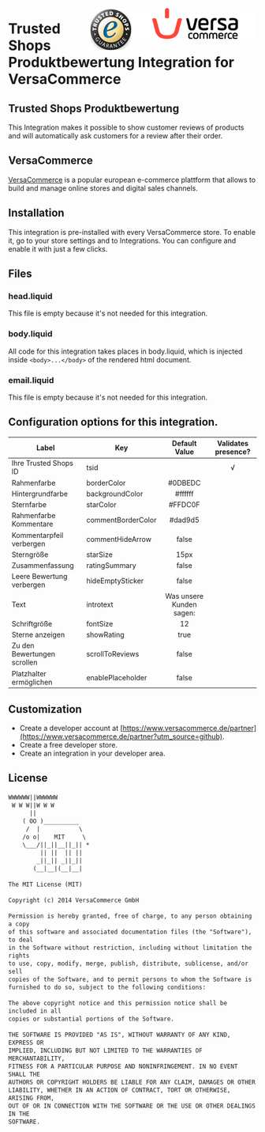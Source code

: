[<img src="versacommerce.png" width="250px" align="right" alt="VersaCommerce.de">](https://www.versacommerce.de/?utm_source=github)
[<img src="trustedshops.png" width="90px" align="right" alt="business.trustedshops.de">](https://business.trustedshops.de/?utm_source=www.versacommerce.de)

# Trusted Shops Produktbewertung Integration for VersaCommerce

## Trusted Shops Produktbewertung
This Integration makes it possible to show customer reviews of products and will automatically ask customers for a review after their order.

## VersaCommerce

[VersaCommerce](https://www.versacommerce.de/?utm_source=github) is a popular european e-commerce plattform that allows to build and manage online stores and digital sales channels.

## Installation
This integration is pre-installed with every VersaCommerce store. To enable it, go to your store settings and to Integrations. You can configure and enable it with just a few clicks.

## Files

### head.liquid
This file is empty because it's not needed for this integration.

### body.liquid
All code for this integration takes places in body.liquid, which is injected inside ```<body>...</body>``` of the rendered html document.

### email.liquid
This file is empty because it's not needed for this integration.

## Configuration options for this integration.
| Label                       | Key                | Default Value            | Validates presence? |
| --------------------------- | ------------------ | :----------------------: | :-----------------: |
| Ihre Trusted Shops ID       | tsid               |                          |     √               |
| Rahmenfarbe                 | borderColor        | #0DBEDC                  |                     |
| Hintergrundfarbe            | backgroundColor    | #ffffff                  |                     |
| Sternfarbe                  | starColor          | #FFDC0F                  |                     |
| Rahmenfarbe Kommentare      | commentBorderColor | #dad9d5                  |                     |
| Kommentarpfeil verbergen    | commentHideArrow   | false                    |                     |
| Sterngröße                  | starSize           | 15px                     |                     |
| Zusammenfassung             | ratingSummary      | false                    |                     |
| Leere Bewertung verbergen   | hideEmptySticker   | false                    |                     |
| Text                        | introtext          | Was unsere Kunden sagen: |                     |
| Schriftgröße                | fontSize           | 12                       |                     |
| Sterne anzeigen             | showRating         | true                     |                     |
| Zu den Bewertungen scrollen | scrollToReviews    | false                    |                     |
| Platzhalter ermöglichen     | enablePlaceholder  | false                    |                     |


##  Customization
* Create a developer account at [https://www.versacommerce.de/partner](https://www.versacommerce.de/partner?utm_source=github).
* Create a free developer store.
* Create an integration in your developer area.

## License

```
WWWWWW||WWWWWW
 W W W||W W W
      ||
    ( OO )__________
     /  |           \
    /o o|    MIT     \
    \___/||_||__||_|| *
         || ||  || ||
        _||_|| _||_||
       (__|__|(__|__|

The MIT License (MIT)

Copyright (c) 2014 VersaCommerce GmbH

Permission is hereby granted, free of charge, to any person obtaining a copy
of this software and associated documentation files (the "Software"), to deal
in the Software without restriction, including without limitation the rights
to use, copy, modify, merge, publish, distribute, sublicense, and/or sell
copies of the Software, and to permit persons to whom the Software is
furnished to do so, subject to the following conditions:

The above copyright notice and this permission notice shall be included in all
copies or substantial portions of the Software.

THE SOFTWARE IS PROVIDED "AS IS", WITHOUT WARRANTY OF ANY KIND, EXPRESS OR
IMPLIED, INCLUDING BUT NOT LIMITED TO THE WARRANTIES OF MERCHANTABILITY,
FITNESS FOR A PARTICULAR PURPOSE AND NONINFRINGEMENT. IN NO EVENT SHALL THE
AUTHORS OR COPYRIGHT HOLDERS BE LIABLE FOR ANY CLAIM, DAMAGES OR OTHER
LIABILITY, WHETHER IN AN ACTION OF CONTRACT, TORT OR OTHERWISE, ARISING FROM,
OUT OF OR IN CONNECTION WITH THE SOFTWARE OR THE USE OR OTHER DEALINGS IN THE
SOFTWARE.
```
